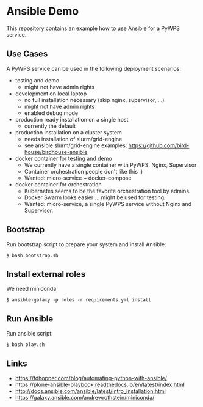 # Ansible Demo

This repository contains an example how to use Ansible for a PyWPS service.

## Use Cases

A PyWPS service can be  used in the following deployment scenarios:

* testing and demo
  - might not have admin rights
* development on local laptop
  - no full installation necessary (skip nginx, supervisor, ...)
  - might not have admin rights
  - enabled debug mode
* production ready installation on a single host
  - currently the default
* production installation on a cluster system
  - needs installation of slurm/grid-engine
  - see ansible slurm/grid-engine examples:
    https://github.com/bird-house/birdhouse-ansible
* docker container for testing and demo
  - We currently have a single container with PyWPS, Nginx, Supervisor
  - Container orchestration people don't like this :)
  - Wanted: micro-service + docker-compose
* docker container for orchestration
  - Kubernetes seems to be the favorite orchestration tool by admins.
  - Docker Swarm looks easier ... might be used for testing.
  - Wanted: micro-service, a single PyWPS service without Nginx and Supervisor.

## Bootstrap

Run bootstrap script to prepare your system and install Ansible:

    $ bash bootstrap.sh

## Install external roles

We need miniconda:

    $ ansible-galaxy -p roles -r requirements.yml install

## Run Ansible

Run ansible script:

    $ bash play.sh

## Links

* https://tdhopper.com/blog/automating-python-with-ansible/
* https://plone-ansible-playbook.readthedocs.io/en/latest/index.html
* http://docs.ansible.com/ansible/latest/intro_installation.html
* https://galaxy.ansible.com/andrewrothstein/miniconda/
